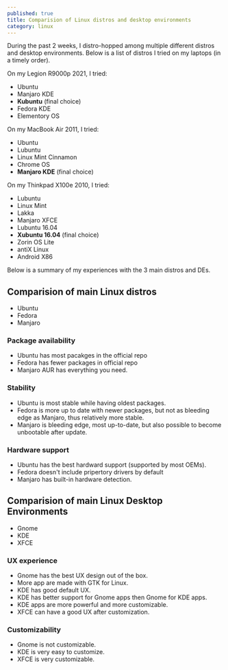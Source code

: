 ```yaml
---
published: true
title: Comparision of Linux distros and desktop environments
category: linux
---
```

During the past 2 weeks, I distro-hopped among multiple different distros and desktop environments. Below is a list of distros I tried on my laptops (in a timely order).

On my Legion R9000p 2021, I tried:

- Ubuntu
- Manjaro KDE
- **Kubuntu** (final choice)
- Fedora KDE
- Elementory OS

On my MacBook Air 2011, I tried:

- Ubuntu
- Lubuntu
- Linux Mint Cinnamon
- Chrome OS
- **Manjaro KDE** (final choice)

On my Thinkpad X100e 2010, I tried:

- Lubuntu
- Linux Mint
- Lakka
- Manjaro XFCE
- Lubuntu 16.04
- **Xubuntu 16.04** (final choice)
- Zorin OS Lite
- antiX Linux
- Android X86

Below is a summary of my experiences with the 3 main distros and DEs.

## Comparision of main Linux distros

- Ubuntu
- Fedora
- Manjaro

### Package availability

- Ubuntu has most pacakges in the official repo
- Fedora has fewer packages in official repo
- Manjaro AUR has everything you need.

### Stability

- Ubuntu is most stable while having oldest packages.
- Fedora is more up to date with newer packages, but not as bleeding edge as Manjaro, thus relatively more stable.
- Manjaro is bleeding edge, most up-to-date, but also possible to become unbootable after update.

### Hardware support

- Ubuntu has the best hardward support (supported by most OEMs).
- Fedora doesn't include pripertory drivers by default
- Manjaro has built-in hardware detection.

## Comparision of main Linux Desktop Environments

- Gnome
- KDE
- XFCE

### UX experience

- Gnome has the best UX design out of the box.
- More app are made with GTK for Linux.
- KDE has good default UX.
- KDE has better support for Gnome apps then Gnome for KDE apps.
- KDE apps are more powerful and more customizable.
- XFCE can have a good UX after customization.

### Customizability

- Gnome is not customizable.
- KDE is very easy to customize.
- XFCE is very customizable.

